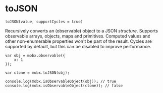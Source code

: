 # toJSON

`toJSON(value, supportCycles = true)`
 
Recursively converts an (observable) object to a JSON _structure_.
Supports observable arrays, objects, maps and primitives.
Computed values and other non-enumerable properties won't be part of the result.
Cycles are supported by default, but this can be disabled to improve performance.

```
var obj = mobx.observable({
    x: 1
});

var clone = mobx.toJSON(obj);

console.log(mobx.isObservableObject(obj)); // true
console.log(mobx.isObservableObject(clone)); // false
```